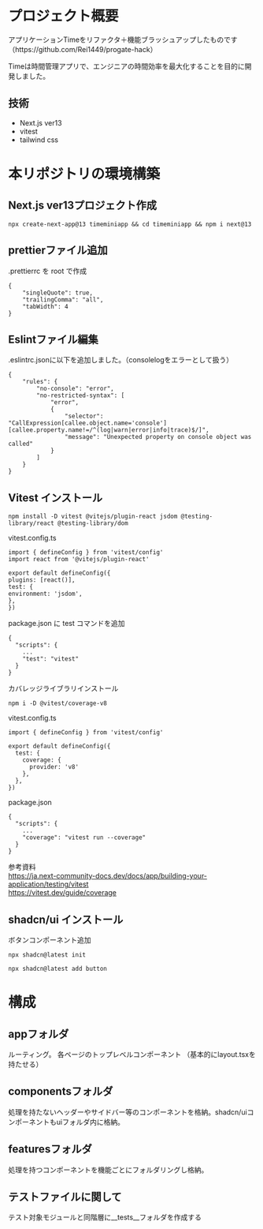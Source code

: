 <h1>プロジェクト概要</h1>
<p>アプリケーションTimeをリファクタ＋機能ブラッシュアップしたものです（https://github.com/Rei1449/progate-hack）</p>
<p>Timeは時間管理アプリで、エンジニアの時間効率を最大化することを目的に開発しました。</p>

<h2>技術</h2>
<ul><li> Next.js ver13</li><li>vitest</li><li> tailwind css</li></ul>

<h1>本リポジトリの環境構築</h1>
<h2>Next.js ver13プロジェクト作成</h2>

```
npx create-next-app@13 timeminiapp && cd timeminiapp && npm i next@13
```

<h2>prettierファイル追加</h2>

.prettierrc を root で作成

```.prettierrc
{
    "singleQuote": true,
    "trailingComma": "all",
    "tabWidth": 4
}
```

<h2>Eslintファイル編集</h2>
.eslintrc.jsonに以下を追加しました。（consolelogをエラーとして扱う）

```
{
    "rules": {
        "no-console": "error",
        "no-restricted-syntax": [
            "error",
            {
                "selector": "CallExpression[callee.object.name='console'][callee.property.name!=/^(log|warn|error|info|trace)$/]",
                "message": "Unexpected property on console object was called"
            }
        ]
    }
}
```

<h2>Vitest インストール</h2>

```
npm install -D vitest @vitejs/plugin-react jsdom @testing-library/react @testing-library/dom
```

<p>vitest.config.ts</p>

```
import { defineConfig } from 'vitest/config'
import react from '@vitejs/plugin-react'

export default defineConfig({
plugins: [react()],
test: {
environment: 'jsdom',
},
})
```

package.json に test コマンドを追加

```
{
  "scripts": {
    ...
    "test": "vitest"
  }
}
```

<p>カバレッジライブラリインストール</p>

```
npm i -D @vitest/coverage-v8
```

vitest.config.ts

```
import { defineConfig } from 'vitest/config'

export default defineConfig({
  test: {
    coverage: {
      provider: 'v8'
    },
  },
})
```

package.json

```
{
  "scripts": {
    ...
    "coverage": "vitest run --coverage"
  }
}
```

参考資料<br/>
https://ja.next-community-docs.dev/docs/app/building-your-application/testing/vitest  
https://vitest.dev/guide/coverage

<h2>shadcn/ui インストール</h2>

ボタンコンポーネント追加

```
npx shadcn@latest init
```

```
npx shadcn@latest add button
```

<h1>構成</h1>
<h2>appフォルダ</h2>
ルーティング。
各ページのトップレベルコンポーネント
（基本的にlayout.tsxを持たせる）
<h2>componentsフォルダ</h2>
処理を持たないヘッダーやサイドバー等のコンポーネントを格納。shadcn/uiコンポーネントもuiフォルダ内に格納。
<h2>featuresフォルダ</h2>
処理を持つコンポーネントを機能ごとにフォルダリングし格納。

<h2>テストファイルに関して</h2>
<p>テスト対象モジュールと同階層に__tests__フォルダを作成する</p>
